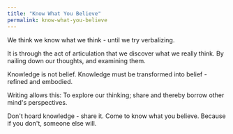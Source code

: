 ```yaml
---
title: "Know What You Believe"
permalink: know-what-you-believe
---
```


We think we know what we think - until we try verbalizing.

It is through the act of articulation that we discover what we really think. By nailing down our thoughts, and examining them.

Knowledge is not belief. Knowledge must be transformed into belief - refined and embodied.

Writing allows this: To explore our thinking; share and thereby borrow other mind's perspectives.

Don't hoard knowledge - share it. Come to know what you believe. Because if you don't, someone else will.
